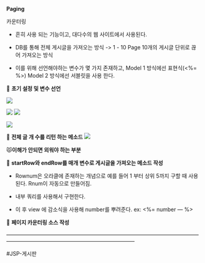 **Paging**

카운터링

- 흔히 사용 되는 기능이고, 대다수의 웹 사이트에서 사용된다.

- DB를 통해 전체 게시글을 가져오는 방식 -> 1 - 10 Page 10개의 게시글 단위로 끊어 가져오는 방식

- 이를 위해 선언해야하는 변수가 몇 가지 존재하고, Model 1 방식에선 표현식(<%= %>) Model 2 방식에선 서블릿을 사용 한다.

👻 **초기 설정 및 변수 선언**

  ![](https://i.imgur.com/xqoZXHu.png)

![](https://i.imgur.com/LSey1yl.png)
![](https://i.imgur.com/MpuvPqb.png)

  ![](https://i.imgur.com/o9Ma9Wr.png)

🎃 **전체 글 개 수를 리턴 하는 메소드**
![](https://i.imgur.com/NxdFjw3.png)

😾**이해가 안되면 외워야 하는 부분**

  

  

🙈 **startRow와 endRow를 매개 변수로 게시글을 가져오는 메소드 작성**

  

  

- Rownum은 오라클에 존재하는 개념으로 예를 들어 1 부터 상위 5까지 구할 때 사용 된다. Rnum이 자동으로 만들어짐.
- 내부 쿼리를 사용해서 구현한다.

  

- 이 후 view 에 감소식을 사용해 number를 뿌려준다. ex: <%= number — %>

  

👀 **페이지 카운터링 소스 작성**

  

  

————————————————————————————————————————————————————————————

#JSP-게시판